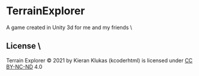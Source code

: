 # TerrainExplorer
A game created in Unity 3d for me and my friends \
## License \
Terrain Explorer © 2021 by Kieran Klukas (kcoderhtml) is licensed under [CC BY-NC-ND](https://creativecommons.org/licenses/by-nc-nd/4.0/) 4.0 
